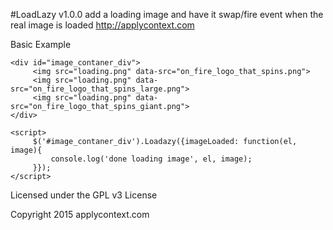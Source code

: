 #LoadLazy v1.0.0
add a loading image and have it swap/fire event when the real image is loaded
http://applycontext.com

Basic Example
```
<div id="image_contaner_div">  
     <img src="loading.png" data-src="on_fire_logo_that_spins.png">  
     <img src="loading.png" data-src="on_fire_logo_that_spins_large.png"> 
     <img src="loading.png" data-src="on_fire_logo_that_spins_giant.png"> 
</div>
```
```
<script>
     $('#image_contaner_div').Loadazy({imageLoaded: function(el, image){
         console.log('done loading image', el, image);
     }});
</script>     
```
Licensed under the GPL v3 License

Copyright 2015 applycontext.com
